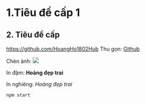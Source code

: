 # 1.Tiêu đề cấp 1
## 2. Tiêu đề cấp 

https://github.com/HoangHo1802Hub
Thu gọn:
[Github](https://github.com/HoangHo1802Hub)

Chèn ảnh:
<img src="/ocean.jpg">

In đậm:
**Hoàng đẹp trai**

In nghiêng:
*Hoàng đẹp trai*

```bash
npm start
```